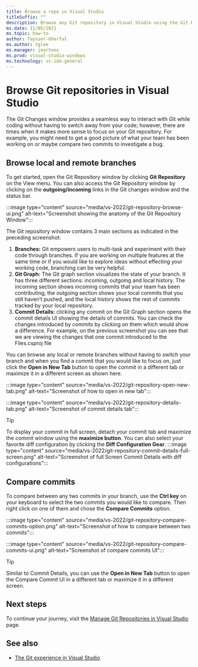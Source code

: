 ```yaml
---
title: Browse a repo in Visual Studio
titleSuffix: ""
description: Browse any Git repository in Visual Studio using the Git Repository window.
ms.date: 11/05/2021
ms.topic: how-to
author: Taysser-Gherfal
ms.author: tglee
ms.manager: jmartens
ms.prod: visual-studio-windows
ms.technology: vs-ide-general
---
```

# Browse Git repositories in Visual Studio

The Git Changes window provides a seamless way to interact with Git while coding without having to switch away from your code; however, there are times when it makes more sense to focus on your Git repository. For example, you might need to get a good picture of what your team has been working on or maybe compare two commits to investigate a bug.

## Browse local and remote branches

To get started, open the Git Repository window by clicking **Git Repository** on the View menu. You can also access the Git Repository window by clicking on the **outgoing/incoming** links in the Git changes window and the status bar.

:::image type="content" source="media/vs-2022/git-repository-browse-ui.png" alt-text="Screenshot showing the anatomy of the Git Repository Window":::

The Git repository window contains 3 main sections as indicated in the preceding screenshot:
1. **Branches:** Git empowers users to multi-task and experiment with their code through branches. If you are working on multiple features at the same time or if you would like to explore ideas without effecting your working code, branching can be very helpful.
1. **Git Graph:** The Git graph section visualizes the state of your branch. It has three different sections: incoming, outgoing and local history. The incoming section shows incoming commits that your team has been contributing, the outgoing section shows your local commits that you still haven’t pushed, and the local history shows the rest of commits tracked by your local repository.
1. **Commit Details:** clicking any commit on the Git Graph section opens the commit details UI showing the details of commits. You can check the changes introduced by commits by clicking on them which would show a difference. For example, on the previous screenshot you can see that we are viewing the changes that one commit introduced to the Files.csproj file

You can browse any local or remote branches without having to switch your branch and when you find a commit that you would like to focus on, just click the **Open in New Tab** button to open the commit in a different tab or maximize it in a different screen as shown here.

:::image type="content" source="media/vs-2022/git-repository-open-new-tab.png" alt-text="Screenshot of how to open in new tab":::

:::image type="content" source="media/vs-2022/git-repository-details-tab.png" alt-text="Screenshot of commit details tab":::

> [!TIP]
> To display your commit in full screen, detach your commit tab and maximize the commit window using the **maximize button**. You can also select your favorite diff configuration by clicking the **Diff Configuration Gear**.
>:::image type="content" source="media/vs-2022/git-repository-commit-details-full-screen.png" alt-text="Screenshot of full Screen Commit Details with diff configurations":::

## Compare commits

To compare between any two commits in your branch, use the **Ctrl key** on your keyboard to select the two commits you would like to compare. Then right click on one of them and chose the **Compare Commits** option.

:::image type="content" source="media/vs-2022/git-repository-compare-commits-option.png" alt-text="Screenshot of how to compare between two commits":::

:::image type="content" source="media/vs-2022/git-repository-compare-commits-ui.png" alt-text="Screenshot of compare commits UI":::

> [!TIP]
>Similar to Commit Details, you can use the **Open in New Tab** button to open the Compare Commit UI in a different tab or maximize it in a different screen.

## Next steps

To continue your journey, visit the [Manage Git Repositories in Visual Studio](git-manage-repository.md) page.

## See also

- [The Git experience in Visual Studio](../ide/git-with-visual-studio.md)